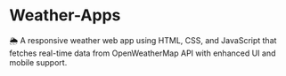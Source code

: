 # Weather-Apps
🌦️ A responsive weather web app using HTML, CSS, and JavaScript that fetches real-time data from OpenWeatherMap API with enhanced UI and mobile support.
